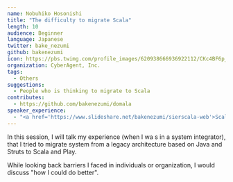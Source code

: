 ```yaml
---
name: Nobuhiko Hosonishi
title: "The difficulty to migrate Scala"
length: 10
audience: Beginner
language: Japanese
twitter: bake_nezumi
github: bakenezumi
icon: https://pbs.twimg.com/profile_images/620938666936922112/CKc4BF6p_400x400.jpg
organization: CyberAgent, Inc.
tags:
  - Others
suggestions:
  - People who is thinking to migrate to Scala
contributes:
  - https://github.com/bakenezumi/domala
speaker_experience:
  - "<a href='https://www.slideshare.net/bakenezumi/sierscala-web'>Scala Fukuoka 2019</a>"
---
```

In this session, I will talk my experience (when I wa s in a system integrator), that I tried to migrate system from a legacy architecture based on Java and Struts to Scala and Play.

While looking back barriers I faced in individuals or organization, I would discuss "how I could do better".
